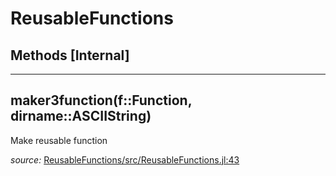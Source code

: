 # ReusableFunctions


## Methods [Internal]

---

<a id="method__maker3function.1" class="lexicon_definition"></a>
## maker3function(f::Function,  dirname::ASCIIString)
Make reusable function

*source:*
[ReusableFunctions/src/ReusableFunctions.jl:43](https://github.com/madsjulia/ReusableFunctions.jl/tree/7e510be2d0f4b3f3c95c8f2ae04d91c38f552a0d/src/ReusableFunctions.jl#L43)

